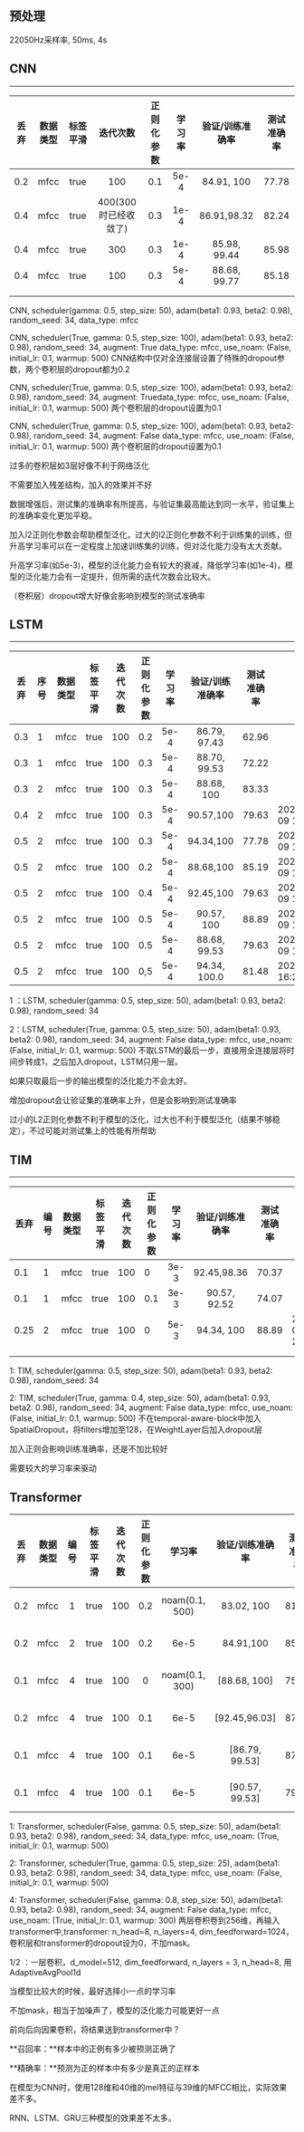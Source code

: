 ## 预处理
22050Hz采样率, 50ms, 4s

## CNN
****
| 丢弃 | 数据类型 | 标签平滑 |       迭代次数       | 正则化参数 | 学习率 | 验证/训练准确率 | 测试准确率 |
| :--: | :------: | :------: | :------------------: | :--------: | :----: | :-------------: | :--------: |
| 0.2  |   mfcc   |   true   |         100          |    0.1     |  5e-4  |   84.91,  100   |   77.78    |
| 0.4  |   mfcc   |   true   | 400(300时已经收敛了) |    0.3     |  1e-4  |   86.91,98.32   |   82.24    |
| 0.4  |   mfcc   |   true   |         300          |    0.3     |  1e-4  |  85.98, 99.44   |   85.98    |
| 0.4  |   mfcc   |   true   |         100          |    0.3     |  5e-4  |  88.68, 99.77   |   85.18    |
|      |          |          |                      |            |        |                 |            |
|      |          |          |                      |            |        |                 |            |

CNN, scheduler(gamma: 0.5, step_size: 50), adam(beta1: 0.93, beta2: 0.98), random_seed: 34, data_type: mfcc

CNN, scheduler(True, gamma: 0.5, step_size: 100), adam(beta1: 0.93, beta2: 0.98), random_seed: 34, augment: True data_type: mfcc, use_noam: (False, initial_lr: 0.1, warmup: 500) CNN结构中仅对全连接层设置了特殊的dropout参数，两个卷积层的dropout都为0.2

CNN, scheduler(True, gamma: 0.5, step_size: 100), adam(beta1: 0.93, beta2: 0.98), random_seed: 34, augment: Truedata_type: mfcc, use_noam: (False, initial_lr: 0.1, warmup: 500) 两个卷积层的dropout设置为0.1

CNN, scheduler(True, gamma: 0.5, step_size: 100), adam(beta1: 0.93, beta2: 0.98), random_seed: 34, augment: False data_type: mfcc, use_noam: (False, initial_lr: 0.1, warmup: 500) 两个卷积层的dropout设置为0.1

过多的卷积层如3层好像不利于网络泛化

不需要加入残差结构，加入的效果并不好

数据增强后，测试集的准确率有所提高，与验证集最高能达到同一水平，验证集上的准确率变化更加平稳。

加入l2正则化参数会帮助模型泛化，过大的l2正则化参数不利于训练集的训练，但升高学习率可以在一定程度上加速训练集的训练，但对泛化能力没有太大贡献。

升高学习率(如5e-3)，模型的泛化能力会有较大的衰减，降低学习率(如1e-4)，模型的泛化能力会有一定提升，但所需的迭代次数会比较大。

（卷积层）dropout增大好像会影响到模型的测试准确率

## LSTM

****

| 丢弃 | 序号 | 数据类型 | 标签平滑 | 迭代次数 | 正则化参数 | 学习率 | 验证/训练准确率 | 测试准确率 | 日期                |
| :--: | ---- | :------: | :------: | :------: | :--------: | :----: | :-------------: | :--------: | ------------------- |
| 0.3  | 1    |   mfcc   |   true   |   100    |    0.2     |  5e-4  |  86.79, 97.43   |   62.96    |                     |
| 0.3  | 1    |   mfcc   |   true   |   100    |    0.3     |  5e-4  |  88.70, 99.53   |   72.22    |                     |
| 0.3  | 2    |   mfcc   |   true   |   100    |    0.3     |  5e-4  |   88.68, 100    |   83.33    |                     |
| 0.4  | 2    |   mfcc   |   true   |   100    |    0.3     |  5e-4  |    90.57,100    |   79.63    | 2023-03-09 15:40:31 |
| 0.5  | 2    |   mfcc   |   true   |   100    |    0.3     |  5e-4  |    94.34,100    |   77.78    | 2023-03-09 15:42:19 |
| 0.5  | 2    |   mfcc   |   true   |   100    |    0.2     |  5e-4  |    88.68,100    |   85.19    | 2023-03-09 16:08:46 |
| 0.5  | 2    |   mfcc   |   true   |   100    |    0.4     |  5e-4  |    92.45,100    |   79.63    | 2023-03-09 16:11:49 |
| 0.5  | 2    |   mfcc   |   true   |   100    |    0.5     |  5e-4  |   90.57, 100    |   88.89    | 2023-03-09 16:13:14 |
| 0.5  | 2    |   mfcc   |   true   |   100    |    0.5     |  5e-4  |  88.68, 99.53   |   79.63    | 2023-03-09 16:19:13 |
| 0.5  | 2    |   mfcc   |   true   |   100    |    0,5     |  5e-4  |  94.34, 100.0   |   81.48    | 2023_03_09 16:24:37 |

1 ：LSTM, scheduler(gamma: 0.5, step_size: 50), adam(beta1: 0.93, beta2: 0.98), random_seed: 34

2：LSTM, scheduler(True, gamma: 0.5, step_size: 50), adam(beta1: 0.93, beta2: 0.98), random_seed: 34, augment: False data_type: mfcc, use_noam: (False, initial_lr: 0.1, warmup: 500) 不取LSTM的最后一步，直接用全连接层将时间步转成1，之后加入dropout，LSTM只用一层。

如果只取最后一步的输出模型的泛化能力不会太好。

增加dropout会让验证集的准确率上升，但是会影响到测试准确率

过小的L2正则化参数不利于模型的泛化，过大也不利于模型泛化（结果不够稳定），不过可能对测试集上的性能有所帮助

## TIM

****

| 丢弃   | 编号  | 数据类型 | 标签平滑 | 迭代次数 | 正则化参数 | 学习率  |   验证/训练准确率   | 测试准确率 | 日期                  |
|------|-----|------|------|------|-------|:----:|:------------:|-------|---------------------|
| 0.1  | 1   | mfcc | true | 100  | 0     | 3e-3 | 92.45,98.36  | 70.37 |                     |
| 0.1  | 1   | mfcc | true | 100  | 0.1   | 3e-3 | 90.57, 92.52 | 74.07 |                     |
| 0.25 | 2   | mfcc | true | 100  | 0     | 5e-3 |  94.34, 100  | 88.89 | 2023-03-09 20:33:51 |
|      |     |      |      |      |       |      |              |       |                     |
|      |     |      |      |      |       |      |              |       |                     |

1: TIM, scheduler(gamma: 0.5, step_size: 50), adam(beta1: 0.93, beta2: 0.98), random_seed: 34

2: TIM, scheduler(True, gamma: 0.4, step_size: 50), adam(beta1: 0.93, beta2: 0.98), random_seed: 34, augment: False data_type: mfcc, use_noam: (False, initial_lr: 0.1, warmup: 500) 不在temporal-aware-block中加入SpatialDropout，将filters增加至128，在WeightLayer后加入dropout层

加入正则会影响训练准确率，还是不加比较好

需要较大的学习率来驱动

## Transformer

| 丢弃 | 数据类型 | 编号 | 标签平滑 | 迭代次数 | 正则化参数 |     学习率     | 验证/训练准确率 | 测试准确率 |        日期         |
| :--: | :------: | :--: | :------: | :------: | :--------: | :------------: | :-------------: | :--------: | :-----------------: |
| 0.2  |   mfcc   |  1   |   true   |   100    |    0.2     | noam(0.1, 500) |   83.02, 100    |   81.48    | 2023-03-08 10:07:51 |
| 0.2  |   mfcc   |  2   |   true   |   100    |    0.2     |      6e-5      |    84.91,100    |   85.19    | 2023-03-08 10:31:44 |
| 0.1  |   mfcc   |  4   |   true   |   100    |     0      | noam(0.1, 300) |  [88.68, 100]   |   75.93    | 2023-03-10 13:10:34 |
| 0.2  |   mfcc   |  4   |   true   |   100    |    0.1     |      6e-5      |  [92.45,96.03]  |   87.04    | 2023-03-10 13:42:52 |
| 0.1  |   mfcc   |  4   |   true   |   100    |    0.1     |      6e-5      | [86.79, 99.53]  |   87.04    | 2023-03-10 13:24:51 |
| 0.1  |   mfcc   |  4   |   true   |   100    |    0.1     |      6e-5      | [90.57, 99.53]  |   79.63    | 2023-03-10 15:28:33 |

1: Transformer, scheduler(False, gamma: 0.5, step_size: 50), adam(beta1: 0.93, beta2: 0.98), random_seed: 34, data_type: mfcc, use_noam: (True, initial_lr: 0.1, warmup: 500)

2: Transformer, scheduler(True, gamma: 0.5, step_size: 25), adam(beta1: 0.93, beta2: 0.98), random_seed: 34, data_type: mfcc, use_noam: (False, initial_lr: 0.1, warmup: 500)

4: Transformer, scheduler(False, gamma: 0.8, step_size: 50), adam(beta1: 0.93, beta2: 0.98), random_seed: 34, augment: False data_type: mfcc, use_noam: (True, initial_lr: 0.1, warmup: 300) 两层卷积卷到256维，再输入transformer中,transformer: n_head=8, n_layers=4, dim_feedforward=1024，卷积层和transformer的dropout设为0，不加mask。

1/2 ：一层卷积，d_model=512, dim_feedforward, n_layers = 3, n_head=8, 用AdaptiveAvgPool1d

当模型比较大的时候，最好选择小一点的学习率

不加mask，相当于加噪声了，模型的泛化能力可能更好一点



前向后向因果卷积，将结果送到transformer中？

**召回率：**样本中的正例有多少被预测正确了

**精确率：**预测为正的样本中有多少是真正的正样本



在模型为CNN时，使用128维和40维的mel特征与39维的MFCC相比，实际效果差不多。

RNN、LSTM、GRU三种模型的效果差不太多。